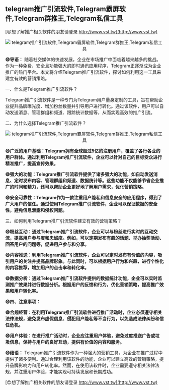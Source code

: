 ## **telegram推广引流软件,Telegram霸屏软件,Telegram群推王,Telegram私信工具**

[😍想了解推广相关软件的朋友请登录 http://www.vst.tw](http://www.vst.tw)

 <center><img src="https://vst.tw/MP4/tuiguang/png/0.png" alt="telegram推广引流软件,Telegram霸屏软件,Telegram群推王,Telegram私信工具"></center>

**😄导语：**
随着社交媒体的快速发展，企业在市场推广中面临着越来越多的挑战。作为一种免费、安全且功能强大的即时通讯应用程序，Telegram正逐渐成为企业推广的热门平台。本文将介绍Telegram推广引流软件，探讨如何利用这一工具来建立有效的营销策略。

一、什么是Telegram推广引流软件？

Telegram推广引流软件是一种专门为Telegram用户量身定制的工具，旨在帮助企业提升品牌曝光度、增加粉丝数量并引导用户进行转化。通过该软件，用户可以自动发送消息、管理群组和频道、跟踪统计数据等，从而实现高效的推广引流。

二、为什么选择Telegram推广引流软件？

 <center><img src="https://vst.tw/MP4/tuiguang/png/2.png" alt="telegram推广引流软件,Telegram霸屏软件,Telegram群推王,Telegram私信工具"></center>

**😄广泛的用户基础：Telegram拥有全球超过5亿的注册用户，覆盖了各行各业的用户群体。通过利用Telegram推广引流软件，企业可以针对自己的目标受众进行精准推广，提高宣传效果。**

**😄强大的功能：Telegram推广引流软件提供了诸多强大的功能，如自动发送消息、定时发布内容、管理群组和频道、数据统计等。这些功能不仅能够节省企业推广的时间和精力，还可以帮助企业更好地了解用户需求，优化营销策略。**

**😄安全可靠性：Telegram作为一款注重用户隐私和信息安全的应用程序，得到了广大用户的信任。通过使用Telegram推广引流软件，企业可以保证数据的安全性，避免信息泄露和侵权问题。**

三、如何利用Telegram推广引流软件建立有效的营销策略？

**😄粉丝互动：通过Telegram推广引流软件，企业可以与粉丝进行实时的互动交流，提高用户参与度和忠诚度。例如，可以定期发布有趣的话题、举办抽奖活动、回答用户的问题等，促进用户参与和分享。**

**😄内容推送：利用Telegram推广引流软件，企业可以定时发布有价值的内容，吸引用户的关注并提高品牌形象。与此同时，可以根据用户行为和兴趣，进行个性化的内容推荐，增加用户的点击率和转化率。**

**😄数据分析：通过Telegram推广引流软件提供的数据统计功能，企业可以实时监测推广效果并进行数据分析。根据用户的反馈和行为，优化营销策略，提高推广效果和用户转化率。**

**😄四、注意事项：**

**😄合规经营：在利用Telegram推广引流软件进行推广活动时，企业必须遵守相关法律法规，避免发布虚假信息、侵犯用户隐私等不当行为，以免造成法律纠纷和信任危机。**

**😄用户体验：在进行推广活动时，企业应注重用户体验，避免过度推送广告或垃圾信息，保持与用户的良好互动，提供有价值的内容和服务。**

**😄结语：**
Telegram推广引流软件作为一种强大的营销工具，为企业在推广过程中提供了诸多便利。通过合理利用该软件的功能，企业可以建立高效的营销策略，提升品牌影响力和用户转化率。然而，在使用该软件时，企业需要遵守相关法律法规，并注重用户体验，才能实现可持续发展和长期成功。

[😍想了解推广相关软件的朋友请登录 http://www.vst.tw](http://www.vst.tw)



